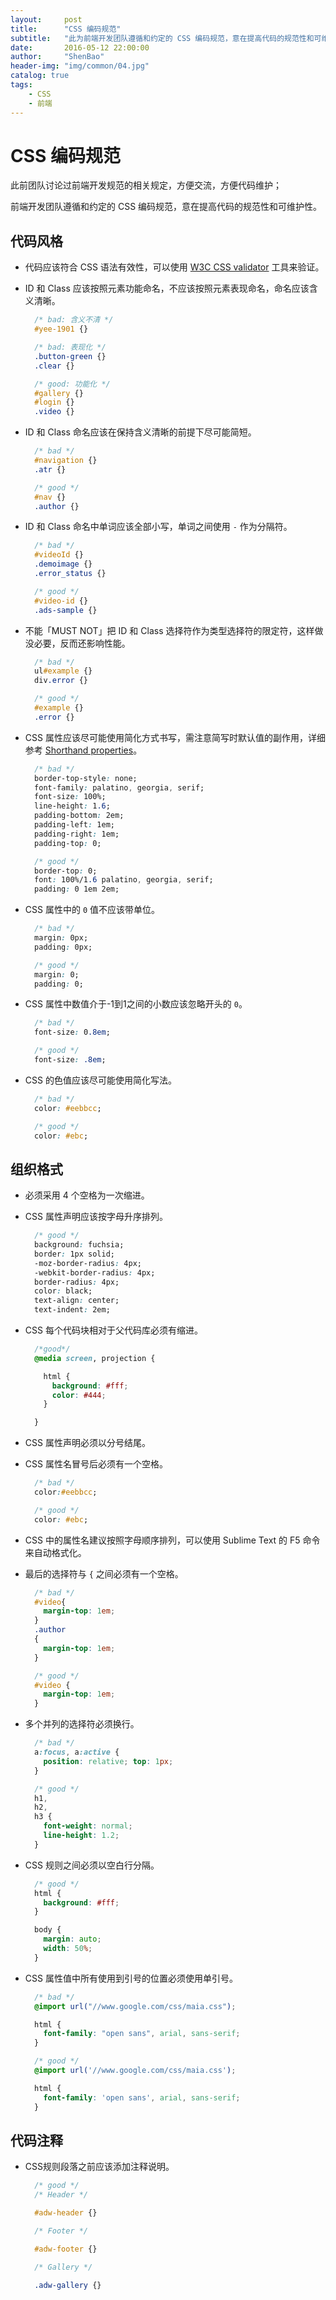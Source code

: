 ```yaml
---
layout:     post
title:      "CSS 编码规范"
subtitle:   "此为前端开发团队遵循和约定的 CSS 编码规范，意在提高代码的规范性和可维护性。"
date:       2016-05-12 22:00:00
author:     "ShenBao"
header-img: "img/common/04.jpg"
catalog: true
tags:
    - CSS
    - 前端
---
```



# CSS 编码规范

此前团队讨论过前端开发规范的相关规定，方便交流，方便代码维护；

前端开发团队遵循和约定的 CSS 编码规范，意在提高代码的规范性和可维护性。

## 代码风格

* 代码应该符合 CSS 语法有效性，可以使用 [W3C CSS validator](http://jigsaw.w3.org/css-validator/validator.html.zh-cn) 工具来验证。

* ID 和 Class 应该按照元素功能命名，不应该按照元素表现命名，命名应该含义清晰。

  ```css
    /* bad: 含义不清 */
    #yee-1901 {}

    /* bad: 表现化 */
    .button-green {}
    .clear {}

    /* good: 功能化 */
    #gallery {}
    #login {}
    .video {}
  ```

* ID 和 Class 命名应该在保持含义清晰的前提下尽可能简短。

  ```css
    /* bad */
    #navigation {}
    .atr {}

    /* good */
    #nav {}
    .author {}
  ```

* ID 和 Class 命名中单词应该全部小写，单词之间使用 `-` 作为分隔符。

  ```css
    /* bad */
    #videoId {}
    .demoimage {}
    .error_status {}

    /* good */
    #video-id {}
    .ads-sample {}
  ```

* 不能「MUST NOT」把 ID 和 Class 选择符作为类型选择符的限定符，这样做没必要，反而还影响性能。

  ```css
    /* bad */
    ul#example {}
    div.error {}

    /* good */
    #example {}
    .error {}
  ```

* CSS 属性应该尽可能使用简化方式书写，需注意简写时默认值的副作用，详细参考 [Shorthand properties](https://developer.mozilla.org/en-US/docs/Web/CSS/Shorthand_properties)。

  ```css
    /* bad */
    border-top-style: none;
    font-family: palatino, georgia, serif;
    font-size: 100%;
    line-height: 1.6;
    padding-bottom: 2em;
    padding-left: 1em;
    padding-right: 1em;
    padding-top: 0;

    /* good */
    border-top: 0;
    font: 100%/1.6 palatino, georgia, serif;
    padding: 0 1em 2em;
  ```

* CSS 属性中的 `0` 值不应该带单位。

  ```css
    /* bad */
    margin: 0px;
    padding: 0px;

    /* good */
    margin: 0;
    padding: 0;
  ```

* CSS 属性中数值介于-1到1之间的小数应该忽略开头的 `0`。

  ```css
    /* bad */
    font-size: 0.8em;

    /* good */
    font-size: .8em;
  ```

* CSS 的色值应该尽可能使用简化写法。

  ```css
    /* bad */
    color: #eebbcc;

    /* good */
    color: #ebc;
  ```


## 组织格式

* 必须采用 4 个空格为一次缩进。

* CSS 属性声明应该按字母升序排列。

  ```css
    /* good */
    background: fuchsia;
    border: 1px solid;
    -moz-border-radius: 4px;
    -webkit-border-radius: 4px;
    border-radius: 4px;
    color: black;
    text-align: center;
    text-indent: 2em;
  ```

* CSS 每个代码块相对于父代码库必须有缩进。

  ```css
    /*good*/
    @media screen, projection {

      html {
        background: #fff;
        color: #444;
      }

    }
  ```

* CSS 属性声明必须以分号结尾。
* CSS 属性名冒号后必须有一个空格。

  ```css
    /* bad */
    color:#eebbcc;

    /* good */
    color: #ebc;
  ```

* CSS 中的属性名建议按照字母顺序排列，可以使用 Sublime Text 的 F5 命令来自动格式化。
* 最后的选择符与 `{` 之间必须有一个空格。

  ```css
    /* bad */
    #video{
      margin-top: 1em;
    }
    .author
    {
      margin-top: 1em;
    }

    /* good */
    #video {
      margin-top: 1em;
    }
  ```

* 多个并列的选择符必须换行。

  ```css
    /* bad */
    a:focus, a:active {
      position: relative; top: 1px;
    }

    /* good */
    h1,
    h2,
    h3 {
      font-weight: normal;
      line-height: 1.2;
    }
  ```

* CSS 规则之间必须以空白行分隔。

  ```css
    /* good */
    html {
      background: #fff;
    }

    body {
      margin: auto;
      width: 50%;
    }
  ```

* CSS 属性值中所有使用到引号的位置必须使用单引号。

  ```css
    /* bad */
    @import url("//www.google.com/css/maia.css");

    html {
      font-family: "open sans", arial, sans-serif;
    }

    /* good */
    @import url('//www.google.com/css/maia.css');

    html {
      font-family: 'open sans', arial, sans-serif;
    }
  ```


## 代码注释

* CSS规则段落之前应该添加注释说明。

  ```css
    /* good */
    /* Header */

    #adw-header {}

    /* Footer */

    #adw-footer {}

    /* Gallery */

    .adw-gallery {}
  ```

